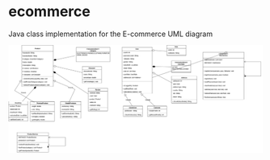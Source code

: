 # ecommerce
Java class implementation for the E-commerce UML diagram

![E-Commerce System UML Diagram](https://github.com/brightoibe/ecommerce/blob/master/src/com/ecommerce/resources/Ecommersesystem.png)

